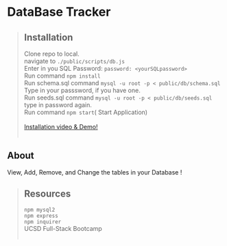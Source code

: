 # DataBase Tracker

> ## Installation <br>
> Clone repo to local. <br>
navigate to `./public/scripts/db.js` <br>
Enter in you SQL Password: `password: <yourSQLpassword>` <br>
Run command `npm install` <br>
Run schema.sql command `mysql -u root -p < public/db/schema.sql ` <br> 
Type in your passsword, if you have one. <br>
Run seeds.sql command `mysql -u root -p < public/db/seeds.sql ` <br>
type in password again. <br>
Run command `npm start`( Start Application) <br><br>
[Installation video & Demo!](https://watch.screencastify.com/v/tZX3w75QBLE4hcKprYAS) <br><br>

## About

View, Add, Remove, and Change the tables in your Database !

> ## Resources <br>
> `npm mysql2`<br>
`npm express`<br>
`npm inquirer`<br>
UCSD Full-Stack Bootcamp<br><br>

